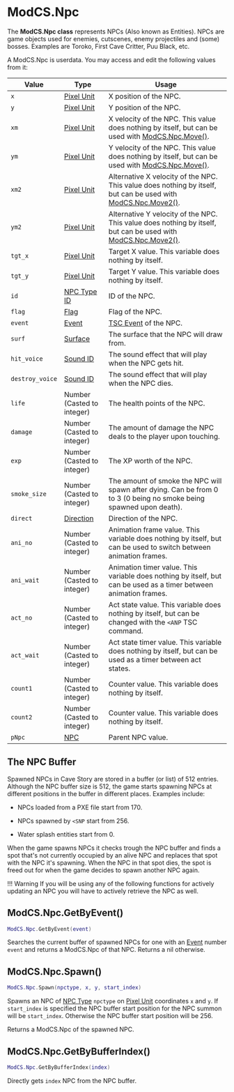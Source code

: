# ModCS.Npc

The **ModCS.Npc class** represents NPCs (Also known as Entities). NPCs are game objects used for enemies, cutscenes, enemy projectiles and (some) bosses. Examples are Toroko, First Cave Critter, Puu Black, etc.

A ModCS.Npc is userdata. You may access and edit the following values from it:

| Value           | Type                                 | Usage                                                        |
| --------------- | ------------------------------------ | ------------------------------------------------------------ |
| `x`             | [Pixel Unit](/api/objects/pixel/)    | X position of the NPC.                                       |
| `y`             | [Pixel Unit](/api/objects/pixel/)    | Y position of the NPC.                                       |
| `xm`            | [Pixel Unit](/api/objects/pixel/)    | X velocity of the NPC. This value does nothing by itself, but can be used with [ModCS.Npc.Move()](/api/objects/npc/functions/#modcsnpcmove). |
| `ym`            | [Pixel Unit](/api/objects/pixel/)    | Y velocity of the NPC. This value does nothing by itself, but can be used with [ModCS.Npc.Move()](/api/objects/npc/functions/#modcsnpcmove). |
| `xm2`           | [Pixel Unit](/api/objects/pixel/)    | Alternative X velocity of the NPC. This value does nothing by itself, but can be used with [ModCS.Npc.Move2()](/api/objects/npc/functions/#modcsnpcmove2). |
| `ym2`         | [Pixel Unit](/api/objects/pixel/)    | Alternative Y velocity of the NPC. This value does nothing by itself, but can be used with [ModCS.Npc.Move2()](/api/objects/npc/functions/#modcsnpcmove2). |
| `tgt_x`    | [Pixel Unit](/api/objects/pixel/)    | Target X value. This variable does nothing by itself. |
| `tgt_y`   | [Pixel Unit](/api/objects/pixel/)    | Target Y value. This variable does nothing by itself. |
| `id`            | [NPC Type ID](/api/objects/npc/id/)    | ID of the NPC.                                               |
| `flag`          | [Flag](/api/flags/flag/) | Flag of the NPC.                                             |
| `event`         | [Event](/api/tsc/#events)            | [TSC Event](/api/tsc/#events) of the NPC.                    |
| `surf`          | [Surface](/api/drawing/surface/)     | The surface that the NPC will draw from.                     |
| `hit_voice`     | [Sound ID](/api/sound/sound/#sound-effects-id-reference) | The sound effect that will play when the NPC gets hit.       |
| `destroy_voice` | [Sound ID](/api/sound/sound/#sound-effects-id-reference) | The sound effect that will play when the NPC dies.           |
| `life`          | Number (Casted to integer)           | The health points of the NPC.                                |
| `damage`        | Number (Casted to integer)           | The amount of damage the NPC deals to the player upon touching. |
| `exp`           | Number (Casted to integer)           | The XP worth of the NPC.                                     |
| `smoke_size`    | Number (Casted to integer)           | The amount of smoke the NPC will spawn after dying. Can be from 0 to 3 (0 being no smoke being spawned upon death). |
| `direct`        | [Direction](/api/objects/direction/) | Direction of the NPC.                                        |
| `ani_no`        | Number (Casted to integer)           | Animation frame value. This variable does nothing by itself, but can be used to switch between animation frames. |
| `ani_wait`      | Number (Casted to integer)           | Animation timer value. This variable does nothing by itself, but can be used as a timer between animation frames. |
| `act_no`        | Number (Casted to integer)           | Act state value. This variable does nothing by itself, but can be changed with the `<ANP` TSC command. |
| `act_wait`      | Number (Casted to integer)           | Act state timer value. This variable does nothing by itself, but can be used as a timer between act states. |
| `count1`   | Number (Casted to integer)           | Counter value. This variable does nothing by itself. |
| `count2` | Number (Casted to integer)           | Counter value. This variable does nothing by itself. |
| `pNpc`          | [NPC](/api/objects/npc/)             | Parent NPC value.                                            |

## The NPC Buffer
Spawned NPCs in Cave Story are stored in a buffer (or list) of 512 entries. Although the NPC buffer size is 512, the game starts spawning NPCs at different positions in the buffer in different places. Examples include:

- NPCs loaded from a PXE file start from 170.

- NPCs spawned by `<SNP` start from 256.

- Water splash entities start from 0.

When the game spawns NPCs it checks trough the NPC buffer and finds a spot that's not currently occupied by an alive NPC and replaces that spot with the NPC it's spawning. When the NPC in that spot dies, the spot is freed out for when the game decides to spawn another NPC again.

!!! Warning
	If you will be using any of the following functions for actively updating an NPC you will have to actively retrieve the NPC as well.

## ModCS.Npc.GetByEvent()

```lua
ModCS.Npc.GetByEvent(event)
```

Searches the current buffer of spawned NPCs for one with an [Event](/api/tsc/#events) number `event` and returns a ModCS.Npc of that NPC. Returns a nil otherwise.

## ModCS.Npc.Spawn()

```lua
ModCS.Npc.Spawn(npctype, x, y, start_index)
```

Spawns an NPC of [NPC Type](/api/objects/npc/id/) `npctype` on [Pixel Unit](/api/objects/pixel/) coordinates `x` and `y`. If `start_index` is specified the NPC buffer start position for the NPC summon will be `start_index`. Otherwise the NPC buffer start position will be 256.

Returns a ModCS.Npc of the spawned NPC. 

## ModCS.Npc.GetByBufferIndex()

```lua
ModCS.Npc.GetByBufferIndex(index)
```

Directly gets `index` NPC from the NPC buffer.